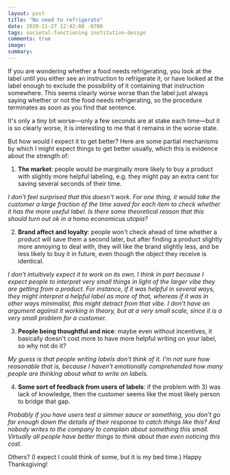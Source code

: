 ```yaml
---
layout: post
title: "No need to refrigerate"
date: 2020-11-27 12:42:00 -0700
tags: societal-functioning institution-design
comments: true
image:
summary:
---
```

If you are wondering whether a food needs refrigerating, you look at the label until you either see an instruction to refrigerate it, or have looked at the label enough to exclude the possibility of it containing that instruction somewhere. This seems clearly worse worse than the label just always saying whether or not the food needs refrigerating, so the procedure terminates as soon as you find that sentence.

It's only a tiny bit worse&mdash;only a few seconds are at stake each time&mdash;but it is so clearly worse, it is interesting to me that it remains in the worse state.

But how would I expect it to get better? Here are some partial mechanisms by which I might expect things to get better usually, which this is evidence about the strength of:

1. **The market**: people would be marginally more likely to buy a product with slightly more helpful labeling, e.g. they might pay an extra cent for saving several seconds of their time.

  *I don't feel surprised that this doesn't work. For one thing, it would take the customer a large fraction of the time saved for each item to check whether it has the more useful label. Is there some theoretical reason that this should turn out ok in a* homo economicus *utopia?*

2. **Brand affect and loyalty**: people won't check ahead of time whether a product will save them a second later, but after finding a product slightly more annoying to deal with, they will like the brand slightly less, and be less likely to buy it in future, even though the object they receive is identical.

  *I don't intuitively expect it to work on its own, I think in part because I expect people to interpret very small things in light of the larger vibe they are getting from a product. For instance, if it was helpful in several ways, they might interpret a helpful label as more of that, whereas if it was in other ways minimalist, this might detract from that vibe. I don't have an argument against it working in theory, but at a very small scale, since it is a very small problem for a customer.*

3. **People being thoughtful and nice**: maybe even without incentives, it basically doesn't cost more to have more helpful writing on your label, so why not do it?

  *My guess is that people writing labels don't think of it. I'm not sure how reasonable that is, because I haven't emotionally comprehended how many people are thinking about what to write on labels.*

4. **Some sort of feedback from users of labels**: if the problem with 3) was lack of knowledge, then the customer seems like the most likely person to bridge that gap.

  *Probably if you have users test a simmer sauce or something, you don't go far enough down the details of their response to catch things like this? And nobody writes to the company to complain about something this small. Virtually all people have better things to think about than even noticing this cost.*

Others? (I expect I could think of some, but it is my bed time.) Happy Thanksgiving!
